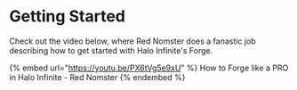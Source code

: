 # Getting Started

Check out the video below, where Red Nomster does a fanastic job describing how to get started with Halo Infinite's Forge.

{% embed url="https://youtu.be/PX6tVg5e9xU" %}
How to Forge like a PRO in Halo Infinite - Red Nomster
{% endembed %}
